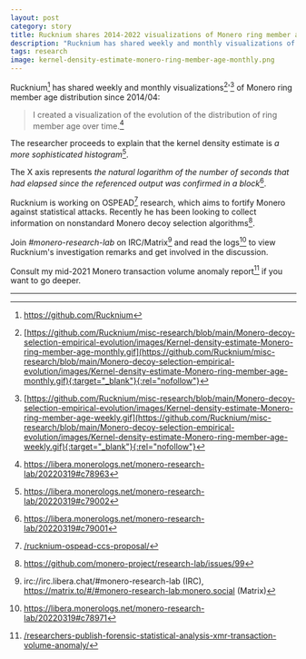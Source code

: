 ```yaml
---
layout: post
category: story
title: Rucknium shares 2014-2022 visualizations of Monero ring member age distribution
description: "Rucknium has shared weekly and monthly visualizations of Monero ring member age distribution since 2014/04."
tags: research
image: kernel-density-estimate-monero-ring-member-age-monthly.png
---
```


Rucknium[^1] has shared weekly and monthly visualizations[^2]'[^3] of Monero ring member age distribution since 2014/04:

> I created a visualization of the evolution of the distribution of ring member age over time.[^4]

The researcher proceeds to explain that the kernel density estimate is *a more sophisticated histogram*[^5].

The X axis represents *the natural logarithm of the number of seconds that had elapsed since the referenced output was confirmed in a block*[^6].

Rucknium is working on OSPEAD[^7] research, which aims to fortify Monero against statistical attacks. Recently he has been looking to collect information on nonstandard Monero decoy selection algorithms[^8].

Join *#monero-research-lab* on IRC/Matrix[^9] and read the logs[^10] to view Rucknium's investigation remarks and get involved in the discussion. 

Consult my mid-2021 Monero transaction volume anomaly report[^11] if you want to go deeper.

---

[^1]: https://github.com/Rucknium
[^2]: [https://github.com/Rucknium/misc-research/blob/main/Monero-decoy-selection-empirical-evolution/images/Kernel-density-estimate-Monero-ring-member-age-monthly.gif](https://github.com/Rucknium/misc-research/blob/main/Monero-decoy-selection-empirical-evolution/images/Kernel-density-estimate-Monero-ring-member-age-monthly.gif){:target="_blank"}{:rel="nofollow"}
[^3]: [https://github.com/Rucknium/misc-research/blob/main/Monero-decoy-selection-empirical-evolution/images/Kernel-density-estimate-Monero-ring-member-age-weekly.gif](https://github.com/Rucknium/misc-research/blob/main/Monero-decoy-selection-empirical-evolution/images/Kernel-density-estimate-Monero-ring-member-age-weekly.gif){:target="_blank"}{:rel="nofollow"}
[^4]: https://libera.monerologs.net/monero-research-lab/20220319#c78963
[^5]: https://libera.monerologs.net/monero-research-lab/20220319#c79002
[^6]: https://libera.monerologs.net/monero-research-lab/20220319#c79001
[^7]: [/rucknium-ospead-ccs-proposal/](/rucknium-ospead-ccs-proposal/)
[^8]: https://github.com/monero-project/research-lab/issues/99
[^9]: irc://irc.libera.chat/#monero-research-lab (IRC), https://matrix.to/#/#monero-research-lab:monero.social (Matrix)
[^10]: https://libera.monerologs.net/monero-research-lab/20220319#c78971
[^11]: [/researchers-publish-forensic-statistical-analysis-xmr-transaction-volume-anomaly/](/researchers-publish-forensic-statistical-analysis-xmr-transaction-volume-anomaly/)
